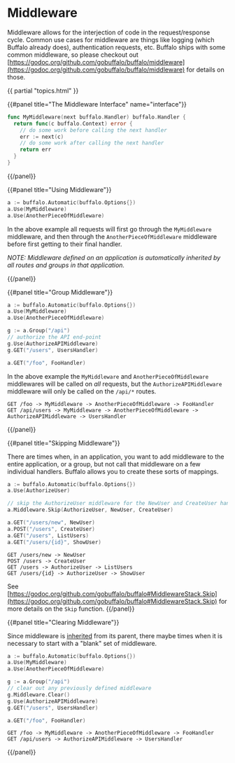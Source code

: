 # Middleware

Middleware allows for the interjection of code in the request/response cycle. Common use cases for middleware are things like logging (which Buffalo already does), authentication requests, etc. Buffalo ships with some common middleware, so please checkout out [https://godoc.org/github.com/gobuffalo/buffalo/middleware](https://godoc.org/github.com/gobuffalo/buffalo/middleware) for details on those.

{{ partial "topics.html" }}

{{#panel title="The Middleware Interface" name="interface"}}
```go
func MyMiddleware(next buffalo.Handler) buffalo.Handler {
  return func(c buffalo.Context) error {
    // do some work before calling the next handler
    err := next(c)
    // do some work after calling the next handler
    return err
  }
}
```
{{/panel}}

{{#panel title="Using Middleware"}}

```go
a := buffalo.Automatic(buffalo.Options{})
a.Use(MyMiddleware)
a.Use(AnotherPieceOfMiddleware)
```

In the above example all requests will first go through the `MyMiddleware` middleware, and then through the `AnotherPieceOfMiddleware` middleware before first getting to their final handler.

_NOTE: Middleware defined on an application is automatically inherited by all routes and groups in that application._

{{/panel}}

{{#panel title="Group Middleware"}}

```go
a := buffalo.Automatic(buffalo.Options{})
a.Use(MyMiddleware)
a.Use(AnotherPieceOfMiddleware)

g := a.Group("/api")
// authorize the API end-point
g.Use(AuthorizeAPIMiddleware)
g.GET("/users", UsersHandler)

a.GET("/foo", FooHandler)
```

In the above example the `MyMiddleware` and `AnotherPieceOfMiddleware` middlewares will be called on _all_ requests, but the `AuthorizeAPIMiddleware` middleware will only be called on the `/api/*` routes.

```
GET /foo -> MyMiddleware -> AnotherPieceOfMiddleware -> FooHandler
GET /api/users -> MyMiddleware -> AnotherPieceOfMiddleware -> AuthorizeAPIMiddleware -> UsersHandler
```

{{/panel}}

{{#panel title="Skipping Middleware"}}

There are times when, in an application, you want to add middleware to the entire application, or a group, but not call that middleware on a few individual handlers. Buffalo allows you to create these sorts of mappings.

```go
a := buffalo.Automatic(buffalo.Options{})
a.Use(AuthorizeUser)

// skip the AuthorizeUser middleware for the NewUser and CreateUser handlers.
a.Middleware.Skip(AuthorizeUser, NewUser, CreateUser)

a.GET("/users/new", NewUser)
a.POST("/users", CreateUser)
a.GET("/users", ListUsers)
a.GET("/users/{id}", ShowUser)
```

```
GET /users/new -> NewUser
POST /users -> CreateUser
GET /users -> AuthorizeUser -> ListUsers
GET /users/{id} -> AuthorizeUser -> ShowUser
```

See [https://godoc.org/github.com/gobuffalo/buffalo#MiddlewareStack.Skip](https://godoc.org/github.com/gobuffalo/buffalo#MiddlewareStack.Skip) for more details on the `Skip` function.
{{/panel}}

{{#panel title="Clearing Middleware"}}

Since middleware is [inherited](#using-middleware) from its parent, there maybe times when it is necessary to start with a "blank" set of middleware.

```go
a := buffalo.Automatic(buffalo.Options{})
a.Use(MyMiddleware)
a.Use(AnotherPieceOfMiddleware)

g := a.Group("/api")
// clear out any previously defined middleware
g.Middleware.Clear()
g.Use(AuthorizeAPIMiddleware)
g.GET("/users", UsersHandler)

a.GET("/foo", FooHandler)
```
```
GET /foo -> MyMiddleware -> AnotherPieceOfMiddleware -> FooHandler
GET /api/users -> AuthorizeAPIMiddleware -> UsersHandler
```
{{/panel}}
